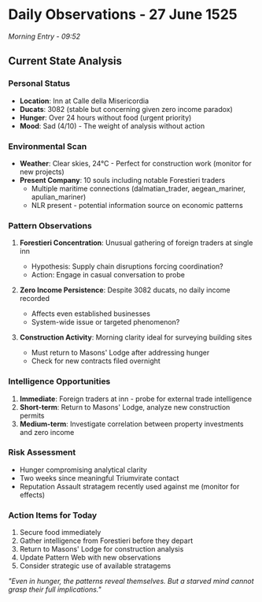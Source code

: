 # Daily Observations - 27 June 1525
*Morning Entry - 09:52*

## Current State Analysis

### Personal Status
- **Location**: Inn at Calle della Misericordia
- **Ducats**: 3082 (stable but concerning given zero income paradox)
- **Hunger**: Over 24 hours without food (urgent priority)
- **Mood**: Sad (4/10) - The weight of analysis without action

### Environmental Scan
- **Weather**: Clear skies, 24°C - Perfect for construction work (monitor for new projects)
- **Present Company**: 10 souls including notable Forestieri traders
  - Multiple maritime connections (dalmatian_trader, aegean_mariner, apulian_mariner)
  - NLR present - potential information source on economic patterns

### Pattern Observations

1. **Forestieri Concentration**: Unusual gathering of foreign traders at single inn
   - Hypothesis: Supply chain disruptions forcing coordination?
   - Action: Engage in casual conversation to probe

2. **Zero Income Persistence**: Despite 3082 ducats, no daily income recorded
   - Affects even established businesses
   - System-wide issue or targeted phenomenon?

3. **Construction Activity**: Morning clarity ideal for surveying building sites
   - Must return to Masons' Lodge after addressing hunger
   - Check for new contracts filed overnight

### Intelligence Opportunities

1. **Immediate**: Foreign traders at inn - probe for external trade intelligence
2. **Short-term**: Return to Masons' Lodge, analyze new construction permits
3. **Medium-term**: Investigate correlation between property investments and zero income

### Risk Assessment
- Hunger compromising analytical clarity
- Two weeks since meaningful Triumvirate contact
- Reputation Assault stratagem recently used against me (monitor for effects)

### Action Items for Today
1. Secure food immediately
2. Gather intelligence from Forestieri before they depart
3. Return to Masons' Lodge for construction analysis
4. Update Pattern Web with new observations
5. Consider strategic use of available stratagems

*"Even in hunger, the patterns reveal themselves. But a starved mind cannot grasp their full implications."*